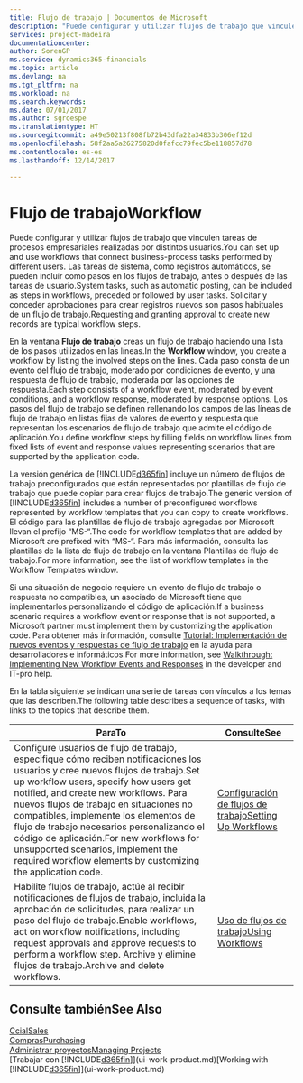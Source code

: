 ```yaml
---
title: Flujo de trabajo | Documentos de Microsoft
description: "Puede configurar y utilizar flujos de trabajo que vinculen tareas de procesos empresariales realizadas por distintos usuarios. Las tareas de sistema, como registros automáticos, se pueden incluir como pasos en los flujos de trabajo, antes o después de las tareas de usuario. Solicitar y conceder aprobaciones para crear registros nuevos son pasos habituales de un flujo de trabajo."
services: project-madeira
documentationcenter: 
author: SorenGP
ms.service: dynamics365-financials
ms.topic: article
ms.devlang: na
ms.tgt_pltfrm: na
ms.workload: na
ms.search.keywords: 
ms.date: 07/01/2017
ms.author: sgroespe
ms.translationtype: HT
ms.sourcegitcommit: a49e50213f808fb72b43dfa22a34833b306ef12d
ms.openlocfilehash: 58f2aa5a26275820d0fafcc79fec5be118857d78
ms.contentlocale: es-es
ms.lasthandoff: 12/14/2017

---
```

# <a name="workflow"></a><span data-ttu-id="3593b-105">Flujo de trabajo</span><span class="sxs-lookup"><span data-stu-id="3593b-105">Workflow</span></span>
<span data-ttu-id="3593b-106">Puede configurar y utilizar flujos de trabajo que vinculen tareas de procesos empresariales realizadas por distintos usuarios.</span><span class="sxs-lookup"><span data-stu-id="3593b-106">You can set up and use workflows that connect business-process tasks performed by different users.</span></span> <span data-ttu-id="3593b-107">Las tareas de sistema, como registros automáticos, se pueden incluir como pasos en los flujos de trabajo, antes o después de las tareas de usuario.</span><span class="sxs-lookup"><span data-stu-id="3593b-107">System tasks, such as automatic posting, can be included as steps in workflows, preceded or followed by user tasks.</span></span> <span data-ttu-id="3593b-108">Solicitar y conceder aprobaciones para crear registros nuevos son pasos habituales de un flujo de trabajo.</span><span class="sxs-lookup"><span data-stu-id="3593b-108">Requesting and granting approval to create new records are typical workflow steps.</span></span>  

 <span data-ttu-id="3593b-109">En la ventana **Flujo de trabajo** creas un flujo de trabajo haciendo una lista de los pasos utilizados en las líneas.</span><span class="sxs-lookup"><span data-stu-id="3593b-109">In the **Workflow** window, you create a workflow by listing the involved steps on the lines.</span></span> <span data-ttu-id="3593b-110">Cada paso consta de un evento del flujo de trabajo, moderado por condiciones de evento, y una respuesta de flujo de trabajo, moderada por las opciones de respuesta.</span><span class="sxs-lookup"><span data-stu-id="3593b-110">Each step consists of a workflow event, moderated by event conditions, and a workflow response, moderated by response options.</span></span> <span data-ttu-id="3593b-111">Los pasos del flujo de trabajo se definen rellenando los campos de las líneas de flujo de trabajo en listas fijas de valores de evento y respuesta que representan los escenarios de flujo de trabajo que admite el código de aplicación.</span><span class="sxs-lookup"><span data-stu-id="3593b-111">You define workflow steps by filling fields on workflow lines from fixed lists of event and response values representing scenarios that are supported by the application code.</span></span>  

 <span data-ttu-id="3593b-112">La versión genérica de [!INCLUDE[d365fin](includes/d365fin_md.md)] incluye un número de flujos de trabajo preconfigurados que están representados por plantillas de flujo de trabajo que puede copiar para crear flujos de trabajo.</span><span class="sxs-lookup"><span data-stu-id="3593b-112">The generic version of [!INCLUDE[d365fin](includes/d365fin_md.md)] includes a number of preconfigured workflows represented by workflow templates that you can copy to create workflows.</span></span> <span data-ttu-id="3593b-113">El código para las plantillas de flujo de trabajo agregadas por Microsoft llevan el prefijo “MS-“.</span><span class="sxs-lookup"><span data-stu-id="3593b-113">The code for workflow templates that are added by Microsoft are prefixed with “MS-“.</span></span> <span data-ttu-id="3593b-114">Para más información, consulta las plantillas de la lista de flujo de trabajo en la ventana Plantillas de flujo de trabajo.</span><span class="sxs-lookup"><span data-stu-id="3593b-114">For more information, see the list of workflow templates in the Workflow Templates window.</span></span>  

 <span data-ttu-id="3593b-115">Si una situación de negocio requiere un evento de flujo de trabajo o respuesta no compatibles, un asociado de Microsoft tiene que implementarlos personalizando el código de aplicación.</span><span class="sxs-lookup"><span data-stu-id="3593b-115">If a business scenario requires a workflow event or response that is not supported, a Microsoft partner must implement them by customizing the application code.</span></span> <span data-ttu-id="3593b-116">Para obtener más información, consulte [Tutorial: Implementación de nuevos eventos y respuestas de flujo de trabajo](/dynamics_nav/Walkthrough--Implementing-New-Workflow-Events-and-Responses) en la ayuda para desarrolladores e informáticos.</span><span class="sxs-lookup"><span data-stu-id="3593b-116">For more information, see [Walkthrough: Implementing New Workflow Events and Responses](/dynamics_nav/Walkthrough--Implementing-New-Workflow-Events-and-Responses) in the developer and IT-pro help.</span></span>  

 <span data-ttu-id="3593b-117">En la tabla siguiente se indican una serie de tareas con vínculos a los temas que las describen.</span><span class="sxs-lookup"><span data-stu-id="3593b-117">The following table describes a sequence of tasks, with links to the topics that describe them.</span></span>  

|<span data-ttu-id="3593b-118">**Para**</span><span class="sxs-lookup"><span data-stu-id="3593b-118">**To**</span></span>|<span data-ttu-id="3593b-119">**Consulte**</span><span class="sxs-lookup"><span data-stu-id="3593b-119">**See**</span></span>|  
|------------|-------------|  
|<span data-ttu-id="3593b-120">Configure usuarios de flujo de trabajo, especifique cómo reciben notificaciones los usuarios y cree nuevos flujos de trabajo.</span><span class="sxs-lookup"><span data-stu-id="3593b-120">Set up workflow users, specify how users get notified, and create new workflows.</span></span> <span data-ttu-id="3593b-121">Para nuevos flujos de trabajo en situaciones no compatibles, implemente los elementos de flujo de trabajo necesarios personalizando el código de aplicación.</span><span class="sxs-lookup"><span data-stu-id="3593b-121">For new workflows for unsupported scenarios, implement the required workflow elements by customizing the application code.</span></span>|[<span data-ttu-id="3593b-122">Configuración de flujos de trabajo</span><span class="sxs-lookup"><span data-stu-id="3593b-122">Setting Up Workflows</span></span>](across-set-up-workflows.md)|  
|<span data-ttu-id="3593b-123">Habilite flujos de trabajo, actúe al recibir notificaciones de flujos de trabajo, incluida la aprobación de solicitudes, para realizar un paso del flujo de trabajo.</span><span class="sxs-lookup"><span data-stu-id="3593b-123">Enable workflows, act on workflow notifications, including request approvals and approve requests to perform a workflow step.</span></span> <span data-ttu-id="3593b-124">Archive y elimine flujos de trabajo.</span><span class="sxs-lookup"><span data-stu-id="3593b-124">Archive and delete workflows.</span></span>|[<span data-ttu-id="3593b-125">Uso de flujos de trabajo</span><span class="sxs-lookup"><span data-stu-id="3593b-125">Using Workflows</span></span>](across-use-workflows.md)|  

## <a name="see-also"></a><span data-ttu-id="3593b-126">Consulte también</span><span class="sxs-lookup"><span data-stu-id="3593b-126">See Also</span></span>  
[<span data-ttu-id="3593b-127">Ccial</span><span class="sxs-lookup"><span data-stu-id="3593b-127">Sales</span></span>](sales-manage-sales.md)  
[<span data-ttu-id="3593b-128">Compras</span><span class="sxs-lookup"><span data-stu-id="3593b-128">Purchasing</span></span>](purchasing-manage-purchasing.md)  
[<span data-ttu-id="3593b-129">Administrar proyectos</span><span class="sxs-lookup"><span data-stu-id="3593b-129">Managing Projects</span></span>](projects-manage-projects.md)  
<span data-ttu-id="3593b-130">[Trabajar con [!INCLUDE[d365fin](includes/d365fin_md.md)]](ui-work-product.md)</span><span class="sxs-lookup"><span data-stu-id="3593b-130">[Working with [!INCLUDE[d365fin](includes/d365fin_md.md)]](ui-work-product.md)</span></span>

